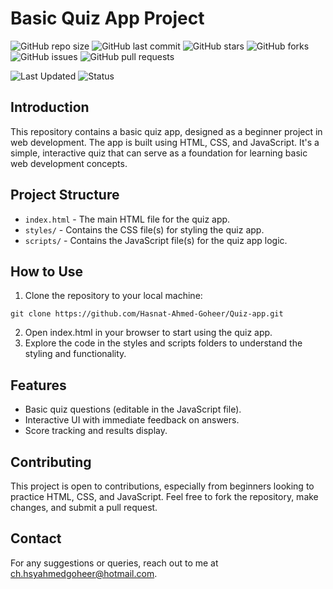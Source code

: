 # Basic Quiz App Project

![GitHub repo size](https://img.shields.io/github/repo-size/Hasnat-Ahmed-Goheer/Quiz-app)
![GitHub last commit](https://img.shields.io/github/last-commit/Hasnat-Ahmed-Goheer/Quiz-app?color=blue)
![GitHub stars](https://img.shields.io/github/stars/Hasnat-Ahmed-Goheer/Quiz-app)
![GitHub forks](https://img.shields.io/github/forks/Hasnat-Ahmed-Goheer/Quiz-app)
![GitHub issues](https://img.shields.io/github/issues/Hasnat-Ahmed-Goheer/Quiz-app)
![GitHub pull requests](https://img.shields.io/github/issues-pr/Hasnat-Ahmed-Goheer/Quiz-app)


![Last Updated](https://img.shields.io/github/last-commit/Hasnat-Ahmed-Goheer/Quiz-app?label=Last%20Updated&color=yellow)
![Status](https://img.shields.io/badge/Status-Completed-brightgreen)
## Introduction

This repository contains a basic quiz app, designed as a beginner project in web development. The app is built using HTML, CSS, and JavaScript. It's a simple, interactive quiz that can serve as a foundation for learning basic web development concepts.

## Project Structure

- `index.html` - The main HTML file for the quiz app.
- `styles/` - Contains the CSS file(s) for styling the quiz app.
- `scripts/` - Contains the JavaScript file(s) for the quiz app logic.

## How to Use

1. Clone the repository to your local machine:
```
git clone https://github.com/Hasnat-Ahmed-Goheer/Quiz-app.git
```
2. Open index.html in your browser to start using the quiz app.
3. Explore the code in the styles and scripts folders to understand the styling and functionality.


## Features
- Basic quiz questions (editable in the JavaScript file).
- Interactive UI with immediate feedback on answers.
- Score tracking and results display.

## Contributing
This project is open to contributions, especially from beginners looking to practice HTML, CSS, and JavaScript. Feel free to fork the repository, make changes, and submit a pull request.

## Contact
For any suggestions or queries, reach out to me at [ch.hsyahmedgoheer@hotmail.com](mailto:ch.hsyahmedgoheer@hotmail.com).
